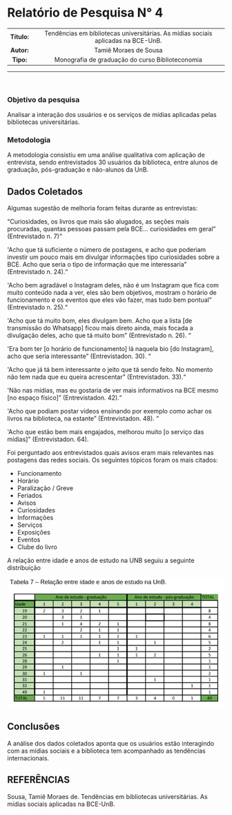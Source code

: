 # Relatório de Pesquisa N° 4

| | |
|:-:| :-: |
| **Título:** | Tendências em bibliotecas universitárias. As mídias sociais aplicadas na BCE-UnB. |
| **Autor:** | Tamiê Moraes de Sousa |
| **Tipo:** | Monografia de graduação do curso Biblioteconomia |
___
<br/>

### **Objetivo da pesquisa**

Analisar  a  interação  dos usuários  e  os  serviços de  mídias aplicadas pelas  bibliotecas  universitárias.

### **Metodologia**

A  metodologia  consistiu  em  uma  análise  qualitativa  com aplicação de entrevista, sendo entrevistados 30 usuários da biblioteca, entre alunos de  graduação,  pós-graduação  e  não-alunos  da  UnB.

## Dados Coletados

Algumas sugestão de melhoria foram feitas durante as entrevistas:

“Curiosidades, os livros que mais são alugados, as seções mais procuradas, quantas pessoas passam pela BCE... curiosidades em geral” (Entrevistado n. 7)“

'Acho que tá suficiente o número de postagens, e acho que poderiam investir um pouco mais em divulgar informações tipo curiosidades sobre a BCE. Acho que seria o tipo de informação que me interessaria” (Entrevistado n. 24).“

'Acho bem agradável o Instagram deles, não é um Instagram que fica com muito  conteúdo  nada  a  ver,  eles  são  bem  objetivos,  mostram  o  horário  de funcionamento  e  os  eventos  que  eles  vão  fazer,  mas  tudo  bem  pontual” (Entrevistado n. 25).“

'Acho que tá muito bom, eles divulgam bem. Acho que a lista [de transmissão do Whatsapp] ficou mais direto ainda, mais focada a divulgação deles, acho que tá muito bom” (Entrevistado n. 26). “

'Era bom ter [o horário de funcionamento] lá naquela bio [do Instagram], acho que seria interessante” (Entrevistadon. 30). “

'Acho que já tá bem interessante o jeito que tá sendo feito. No momento não tem nada que eu queira acrescentar” (Entrevistadon. 33).“

'Não nas mídias, mas eu gostaria de ver mais informativos na BCE mesmo [no espaço físico]” (Entrevistadon. 42).“

'Acho que podiam postar vídeos ensinando por exemplo como achar os livros na biblioteca, na estante” (Entrevistadon. 48). “

'Acho que estão bem mais engajados, melhorou muito [o serviço das mídias]” (Entrevistadon. 64).


Foi perguntado aos entrevistados quais avisos eram mais relevantes nas postagens das redes sociais. Os seguintes tópicos foram os mais citados:

* Funcionamento
* Horário
* Paralização / Greve
* Feriados
* Avisos
* Curiosidades
* Informações
* Serviços
* Exposições
* Eventos
* Clube do livro

A relação entre idade e anos de estudo na UNB seguiu a seguinte distribuição
<p align='center'>
  <img src='../_media/assets/images/print_screen/user-profile-reports/user-profile-search-4.1.png'>
</p>

## Conclusões

A  análise  dos dados coletados aponta que os usuários estão interagindo com as mídias sociais e a biblioteca tem acompanhado as tendências internacionais. 

## REFERÊNCIAS

Sousa, Tamiê Moraes de. Tendências em bibliotecas universitárias. As mídias sociais aplicadas na BCE-UnB.